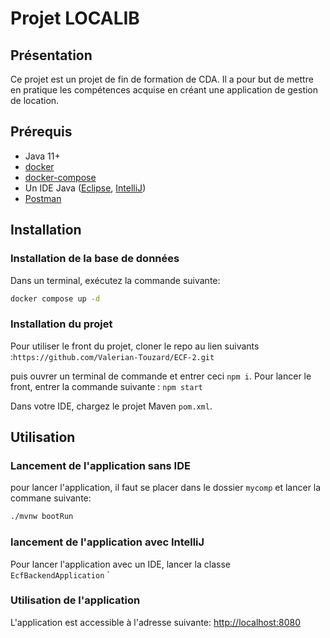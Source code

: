 # Projet LOCALIB

## Présentation

Ce projet est un projet de fin de formation de CDA. Il a pour but de mettre en pratique les compétences acquise
en créant une application de gestion de location.

## Prérequis

* Java 11+
* [docker](https://www.docker.com/products/docker-desktop)
* [docker-compose](https://docs.docker.com/compose/install/)
* Un IDE Java ([Eclipse](https://www.eclipse.org/downloads/), [IntelliJ](https://www.jetbrains.com/fr-fr/idea/))
* [Postman](http://www.postman.com)

## Installation

### Installation de la base de données

Dans un terminal, exécutez la commande suivante:

```bash
docker compose up -d
```
### Installation du projet

Pour utiliser le front du projet, cloner le repo au lien suivants :`https://github.com/Valerian-Touzard/ECF-2.git`

puis ouvrer un terminal de commande et entrer ceci `npm i`.
Pour lancer le front, entrer la commande suivante : `npm start` 

Dans votre IDE, chargez le projet Maven `pom.xml`.

## Utilisation

### Lancement de l'application sans IDE

pour lancer l'application, il faut se placer dans le dossier `mycomp` et lancer la commane suivante:
```bash
./mvnw bootRun 
```

### lancement de l'application avec IntelliJ
Pour lancer l'application avec un IDE, lancer la classe `EcfBackendApplication`
`

### Utilisation de l'application

L'application est accessible à l'adresse suivante: [http://localhost:8080](http://localhost:8080)

